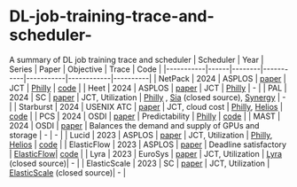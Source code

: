 # DL-job-training-trace-and-scheduler-
A summary of DL job training trace and scheduler 
| Scheduler | Year | Series | Paper     | Objective | Trace      | Code     |
|-----------|------|--------|-----------|-----------|------------|----------|
| NetPack   | 2024 | ASPLOS | [paper](https://dl.acm.org/doi/10.1145/3617232.3624863) | JCT       | [Philly](https://github.com/msr-fiddle/philly-traces) | [code](https://anonymous.4open.science/r/ATP-Controller-35D4) |
| Heet      | 2024 | ASPLOS | [paper](https://dl.acm.org/doi/10.1145/3620665.3640375) | JCT       | [Philly](https://github.com/msr-fiddle/philly-traces) | - |
| PAL       | 2024 | SC     | [paper](https://arxiv.org/abs/2408.11919)               | JCT, Utilization    | [Philly](https://github.com/msr-fiddle/philly-traces) , [Sia](https://dl.acm.org/doi/abs/10.1145/3600006.3613175) (closed source), [Synergy](https://github.com/msr-fiddle/synergy) | - |
| Starburst | 2024 | USENIX ATC | [paper](https://www.usenix.org/conference/atc24/presentation/luo) | JCT, cloud cost       | [Philly](https://github.com/msr-fiddle/philly-traces), [Helios](https://github.com/S-Lab-System-Group/HeliosData) | [code](https://github.com/michaelzhiluo/starburst) |
| PCS       | 2024 | OSDI | [paper](https://www.usenix.org/conference/osdi24/presentation/bin-faisal) | Predictability      | [Philly](https://github.com/msr-fiddle/philly-traces) | [code](https://github.com/TuftsNATLab/PCS) |
| MAST      | 2024 | OSDI | [paper](https://www.usenix.org/conference/osdi24/presentation/choudhury) | Balances the demand and supply of GPUs and storage    | - | - |
| Lucid     | 2023 | ASPLOS | [paper](https://dl.acm.org/doi/10.1145/3575693.3575705) | JCT, Utilization      | [Philly](https://github.com/msr-fiddle/philly-traces), [Helios](https://github.com/S-Lab-System-Group/HeliosData) | [code](https://github.com/S-Lab-System-Group/Lucid) |
| ElasticFlow   | 2023 | ASPLOS | [paper](https://dl.acm.org/doi/10.1145/3575693.3575721) | Deadline satisfactory      | [ElasticFlow](https://github.com/microsoft/elasticflow-traces)| [code](https://github.com/pkusys/ElasticFlow) |
| Lyra   | 2023 | EuroSys | [paper](https://dl.acm.org/doi/abs/10.1145/3552326.3587445) | JCT, Utilization     | [Lyra](https://dl.acm.org/doi/abs/10.1145/3552326.3587445) (closed source)| - |
| ElasticScale   | 2023 | SC | [paper](https://dl.acm.org/doi/abs/10.1145/3581784.3607054) | JCT, Utilization      | [ElasticScale](https://dl.acm.org/doi/abs/10.1145/3581784.3607054) (closed source)| - |
